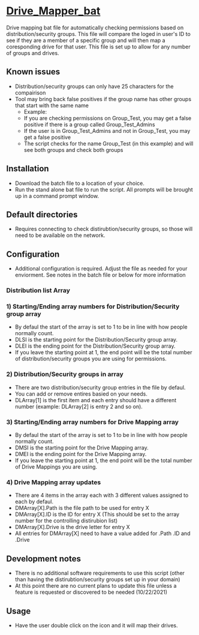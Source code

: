 # [Drive_Mapper_bat](https://github.com/DAndrucyk/Multi_distro_checker_bat/releases/tag/Batch)
Drive mapping bat file for automatically checking permissions based on distribution/security groups.
This file will compare the loged in user's ID to see if they are a member of a specific group and will then map a coresponding drive for that user. This file is set up to allow for any number of groups and drives.

## Known issues
- Distribution/security groups can only have 25 characters for the compairison
- Tool may bring back false positives if the group name has other groups that start with the same name
  - Example:
  - If you are checking permissions on Group_Test, you may get a false positive if there is a group called Group_Test_Admins
  - If the user is in Group_Test_Admins and not in Group_Test, you may get a false positive
  - The script checks for the name Group_Test (in this example) and will see both groups and check both groups

## Installation
- Download the batch file to a location of your choice.
- Run the stand alone bat file to run the script. All prompts will be brought up in a command prompt window.

## Default directories
- Requires connecting to check distirubtion/security groups, so those will need to be available on the network.

## Configuration
- Additional configuration is required. Adjust the file as needed for your enviorment. See notes in the batch file or below for more information

### Distribution list Array
### 1) Starting/Ending array numbers for Distribution/Security group array
- By defaul the start of the array is set to 1 to be in line with how people normally count.
- DLSI is the starting point for the Distribution/Security group array.
- DLEI is the ending point for the Distribution/Security group array.
- If you leave the starting point at 1, the end point will be the total number of distribution/security groups you are using for permissions.

### 2) Distribution/Security groups in array
- There are two distribution/security group entries in the file by defaul.
- You can add or remove entires basied on your needs.
- DLArray[1] is the first item and each entry should have a different number (example: DLArray[2] is entry 2 and so on).

### 3) Starting/Ending array numbers for Drive Mapping array
- By defaul the start of the array is set to 1 to be in line with how people normally count.
- DMSI is the starting point for the Drive Mapping array.
- DMEI is the ending point for the Drive Mapping array.
- If you leave the starting point at 1, the end point will be the total number of Drive Mappings you are using.

### 4) Drive Mapping array updates
- There are 4 items in the array each with 3 different values assigned to each by defaul.
- DMArray[X].Path is the file path to be used for entry X
- DMArray[X].ID is the ID for entry X (This should be set to the array number for the controlling distirubion list)
- DMArray[X].Drive is the drive letter for entry X
- All entries for DMArray[X] need to have a value added for .Path .ID and .Drive

## Development notes
- There is no additional software requirements to use this script (other than having the distirubtion/security groups set up in your domain)
- At this point there are no current plans to update this file unless a feature is requested or discovered to be needed (10/22/2021)


## Usage
- Have the user double click on the icon and it will map their drives.
